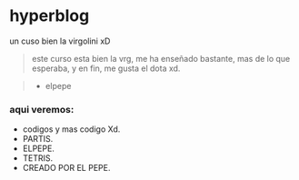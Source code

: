 # hyperblog
un cuso bien la virgolini xD

>este curso esta bien la vrg, me ha enseñado bastante, mas de lo que esperaba, y en fin, me gusta el dota xd.

>- elpepe

### aqui veremos:

* codigos y mas codigo Xd.
* PARTIS.
* ELPEPE.
* TETRIS.
* CREADO POR EL PEPE.
